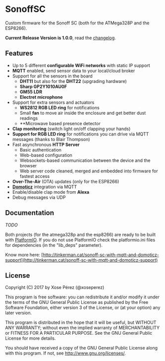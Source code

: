 # SonoffSC

Custom firmware for the Sonoff SC (both for the ATMega328P and the ESP8266).

**Current Release Version is 1.0.0**, read the [changelog](CHANGELOG.md).

## Features

* Up to 5 different **configurable WiFi networks** with static IP support
* **MQTT** enabled, send sensor data to your local/cloud broker
* Support for all the sensors in the board
    * **DHT11** but also for the **DHT22** (upgrading hardware)
    * **Sharp GP2Y1010AU0F**
    * **GM55 LDR**
    * **Electret microphone**
* Support for extra sensors and actuators
    * **WS2812 RGB LED ring** for notifications
    * Small **fan** to move air inside the enclosure and get better dust readings
    * **Microwave based presence detector
* **Clap monitoring** (switch light on/off clapping your hands)
* **Support for RGB LED ring** for notifications you can drive via MQTT messages (thanks to Blair Thompson)
* Fast asynchronous **HTTP Server**
    * Basic authentication
    * Web-based configuration
    * Websockets-based communication between the device and the browser
    * Web server code cleaned, merged and embedded into firmware for fastest access
* **Over-The-Air** (OTA) updates (only for the ESP8266)
* [**Domoticz**](https://domoticz.com/) integration via MQTT
* Enable/disable clap mode from **Alexa**
* Debug messages via UDP

## Documentation

*TODO*

Both projects (for the atmega328p and the esp8266) are ready to be built with [PlatformIO](http://platformio.org/).
If you do not use PlatformIO check the platformio.ini files for dependencies (in the "lib_deps" parameter).

Know more here: [http://tinkerman.cat/sonoff-sc-with-mqtt-and-domoticz-support](http://tinkerman.cat/sonoff-sc-with-mqtt-and-domoticz-support)

## License

Copyright (C) 2017 by Xose Pérez (@xoseperez)

This program is free software: you can redistribute it and/or modify
it under the terms of the GNU General Public License as published by
the Free Software Foundation, either version 3 of the License, or
(at your option) any later version.

This program is distributed in the hope that it will be useful,
but WITHOUT ANY WARRANTY; without even the implied warranty of
MERCHANTABILITY or FITNESS FOR A PARTICULAR PURPOSE.  See the
GNU General Public License for more details.

You should have received a copy of the GNU General Public License
along with this program.  If not, see <http://www.gnu.org/licenses/>.
